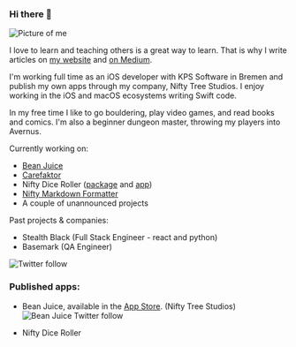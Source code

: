 ### Hi there 👋
![Picture of me](https://res.cloudinary.com/iiroalhonen/image/upload/c_scale,w_500/v1600061757/IMG_23_sml_up4wug.jpg)

I love to learn and teaching others is a great way to learn. That is why I write articles on [my website](https://www.iiroalhonen.com/blog) and [on Medium](https://medium.com/@iiroalhonen).

I'm working full time as an iOS developer with KPS Software in Bremen and publish my own apps through my company, Nifty Tree Studios. I enjoy working in the iOS and macOS ecosystems writing Swift code.

In my free time I like to go bouldering, play video games, and read books and comics.
I'm also a beginner dungeon master, throwing my players into Avernus.

Currently working on:
- [Bean Juice](https://www.niftytreestudios.com/work/bean-juice)
- [Carefaktor](https://carefaktor.de)
- Nifty Dice Roller ([package](https://github.com/NiftyTreeStudios/Nifty-Dice-Roller) and [app](https://github.com/NiftyTreeStudios/Nifty-Dice-Roller-App))
- [Nifty Markdown Formatter](https://github.com/NiftyTreeStudios/Nifty-Markdown-Formatter)
- A couple of unannounced projects

Past projects & companies:
- Stealth Black (Full Stack Engineer - react and python)
- Basemark (QA Engineer)

![Twitter follow](https://img.shields.io/twitter/follow/iiroalhonen?style=social)

### Published apps:
<!-- ![Bean juice icon](https://is5-ssl.mzstatic.com/image/thumb/Purple124/v4/7e/8f/65/7e8f652e-7f49-cd26-bf0a-b92bf5807789/AppIcon-1x_U007emarketing-0-2-85-220.png/246x0w.png "Bean Juice") -->
- Bean Juice, available in the [App Store](https://apps.apple.com/us/app/bean-juice/id1502380351). (Nifty Tree Studios) ![Bean Juice Twitter follow](https://img.shields.io/twitter/follow/BeanJuiceApp?style=social)

- Nifty Dice Roller
